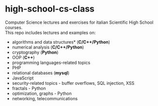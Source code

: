 # high-school-cs-class

Computer Science lectures and exercises for italian Scientific High School courses. \
This repo includes lectures and examples on: 
+ algorithms and data structures* (**C/C++/Python**)
+ numerical analysis (**C/C++/Python**)
+ cryptography (**Python**)
+ OOP (**C++**)
+ programming languages-related topics
+ PHP
+ relational databases (**mysql**)
+ JavaScript
+ security-related topics - buffer overflows, SQL injection, XSS
+ fractals - Python
+ optimization, graphs - Python
+ networking, telecommunications


